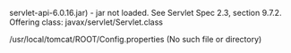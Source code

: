 servlet-api-6.0.16.jar) - jar not loaded. See Servlet Spec 2.3, section 9.7.2. Offering class: javax/servlet/Servlet.class

/usr/local/tomcat/ROOT/Config.properties (No such file or directory)